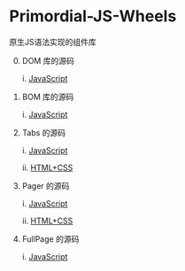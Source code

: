 # Primordial-JS-Wheels
原生JS语法实现的组件库

0. DOM 库的源码

    i. [JavaScript](https://github.com/zrh617/Primordial-JS-Wheels/blob/main/lib/dom/index.js)
    
1. BOM 库的源码

    i. [JavaScript](https://github.com/zrh617/Primordial-JS-Wheels/blob/main/lib/bom/index.js)
    
3. Tabs 的源码

    i. [JavaScript](https://github.com/zrh617/Primordial-JS-Wheels/blob/main/lib/tabs/index.js)
   
    ii. [HTML+CSS](https://github.com/zrh617/Primordial-JS-Wheels/blob/main/demos/tabs.html)
    
4. Pager 的源码

    i. [JavaScript](https://github.com/zrh617/Primordial-JS-Wheels/blob/main/lib/pager/index.js)
  
    ii. [HTML+CSS](https://github.com/zrh617/Primordial-JS-Wheels/blob/main/demos/pager.html)
    
5. FullPage 的源码 

    i. [JavaScript]()